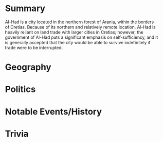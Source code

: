 # Summary
Al-Had is a city located in the northern forest of Arania, within the borders of Cretias. Because of its northern and relatively remote location, Al-Had is heavily reliant on land trade with larger cities in Cretias; however, the government of Al-Had puts a significant emphasis on self-sufficiency, and it is generally accepted that the city would be able to survive indefinitely if trade were to be interrupted.
# Geography

# Politics

# Notable Events/History

# Trivia


